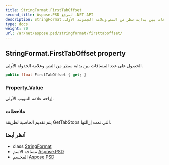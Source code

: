 ```yaml
---
title: StringFormat.FirstTabOffset
second_title: Aspose.PSD لمرجع .NET API
description: StringFormat ملكية. الحصول على عدد المسافات بين بداية سطر من النص وعلامة الجدولة الأولى.
type: docs
weight: 70
url: /ar/net/aspose.psd/stringformat/firsttaboffset/
---
```

## StringFormat.FirstTabOffset property

الحصول على عدد المسافات بين بداية سطر من النص وعلامة الجدولة الأولى.

```csharp
public float FirstTabOffset { get; }
```

### Property_Value

إزاحة علامة التبويب الأولى.

### ملاحظات

يتم تقديم الخاصية لطريقة GetTabStops التي تمت إزالتها.

### أنظر أيضا

* class [StringFormat](../)
* مساحة الاسم [Aspose.PSD](../../stringformat/)
* المجسم [Aspose.PSD](../../../)


